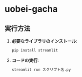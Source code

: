# uobei-gacha

## **実行方法**

1. **必要なライブラリのインストール**:
   ```bash
   pip install streamlit
   ```

2. **コードの実行**:
   ```bash
   streamlit run スクリプト名.py
   ```

